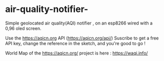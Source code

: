 # air-quality-notifier-
Simple geolocated air quality(AQI) notifier , on an esp8266 wired with a 0,96 oled screen.

Use the https://aqicn.org API (https://aqicn.org/api/)
Suscribe to get a free API key, change the reference in the sketch, and you're good to go !

World Map of the https://aqicn.org/ project is here : https://waqi.info/
